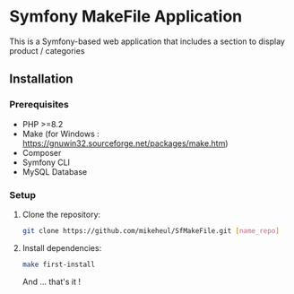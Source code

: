 # Symfony MakeFile Application

This is a Symfony-based web application that includes a section to display product / categories

## Installation

### Prerequisites

- PHP >=8.2
- Make (for Windows : https://gnuwin32.sourceforge.net/packages/make.htm)
- Composer
- Symfony CLI
- MySQL Database

### Setup

1. Clone the repository:

    ```bash
    git clone https://github.com/mikeheul/SfMakeFile.git [name_repo]
    ```

2. Install dependencies:

    ```bash
    make first-install
    ```
    And ... that's it !
